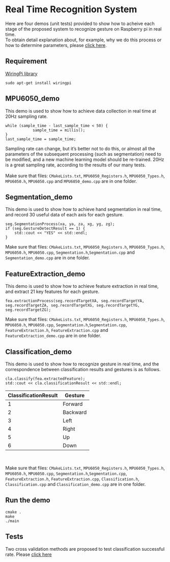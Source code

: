Real Time Recognition System
==
Here are four demos (unit tests) provided to show how to acheive each stage of the proposed system to recognize gesture on Raspberry pi in real time. <br>
To obtain detail explanation about, for example, why we do this process or how to determine parameters, please [click here](https://github.com/Real-time-embedded10/Magic-Music-Player/tree/master/Software/Hand%20Gesture%20Recognition/Software%20Used%20in%20Database%20Establishment).<br>

Requirement
--
[WiringPi library](http://wiringpi.com/)<br>
```
sudo apt-get install wiringpi
```
MPU6050_demo
--
This demo is used to show how to achieve data collection in real time at 20Hz sampling rate. <br>
```
while (sample_time - last_sample_time < 50) {
            sample_time = millis();
}
last_sample_time = sample_time;
```
Sampling rate can change, but it’s better not to do this, or almost all the parameters of the subsequent processing (such as segmentation) need to be modified, and a new machine learning model should be re-trained. 20Hz is a great sampling rate, according to the results of our many tests.<br>
<br>
Make sure that files: `CMakeLists.txt`, `MPU6050_Registers.h`, `MPU6050_Types.h`, `MPU6050.h`, `MPU6050.cpp` and `MPU6050_demo.cpp` are in one folder. <br>

Segmentation_demo
--
This demo is used to show how to achieve hand segmentation in real time, and record 30 useful data of each axis for each gesture. <br>
```
seg.SegmentationProcess(xa, ya, za, xg, yg, zg);
if (seg.GestureDetectResult == 1) {
    std::cout << "YES" << std::endl;
}
```
Make sure that files: `CMakeLists.txt`, `MPU6050_Registers.h`, `MPU6050_Types.h`, `MPU6050.h`, `MPU6050.cpp`, `Segmentation.h`,`Segmentation.cpp` and `Segmentation_demo.cpp` are in one folder. <br>

FeatureExtraction_demo
--
This demo is used to show how to achieve feature extraction in real time, and extract 21 key features for each gesture. <br>
```
fea.extractionProcess(seg.recordTargetXA, seg.recordTargetYA, seg.recordTargetZA, seg.recordTargetXG, seg.recordTargetYG, seg.recordTargetZG);
```
Make sure that files: `CMakeLists.txt`, `MPU6050_Registers.h`, `MPU6050_Types.h`, `MPU6050.h`, `MPU6050.cpp`, `Segmentation.h`,`Segmentation.cpp`, `FeatureExtraction.h`, `FeatureExtraction.cpp` and `FeatureExtraction_demo.cpp` are in one folder. <br>

Classification_demo
--
This demo is used to show how to recognize gesture in real time, and the correspondence between classification results and gestures is as follows. <br>
```
cla.classify(fea.extractedFeature);
std::cout << cla.classificationResult << std::endl;
```
|ClassificationResult|   Gesture   |
|--------------------|-------------|
|         1          |   Forward   |
|         2          |   Backward  |
|         3          |    Left     |
|         4          |    Right    |
|         5          |     Up      |
|         6          |    Down     |
<br>

Make sure that files: `CMakeLists.txt`, `MPU6050_Registers.h`, `MPU6050_Types.h`, `MPU6050.h`, `MPU6050.cpp`, `Segmentation.h`,`Segmentation.cpp`, `FeatureExtraction.h`, `FeatureExtraction.cpp`, `Classification.h`, `Classification.cpp` and `Classification_demo.cpp` are in one folder. <br>

Run the demo
--
```
cmake .
make
./main
```
Tests
--
Two cross validation methods are proposed to test classification successful rate. Please [click here](https://github.com/Real-time-embedded10/Magic-Music-Player/tree/master/Software/Hand%20Gesture%20Recognition/Software%20Used%20in%20Testing)
